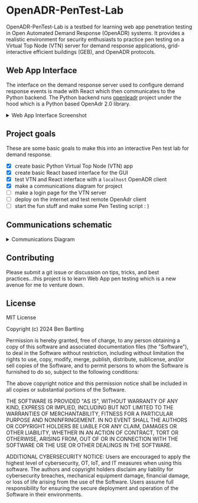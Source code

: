 # OpenADR-PenTest-Lab
OpenADR-PenTest-Lab is a testbed for learning web app penetration testing in Open Automated Demand Response (OpenADR) systems. It provides a realistic environment for security enthusiasts to practice pen testing on a Virtual Top Node (VTN) server for demand response applications, grid-interactive efficient buildings (GEB), and OpenADR protocols.

## Web App Interface
The interface on the demand response server used to configure demand response events is made with React which then communicates to the Python backend. The Python backend runs [openleadr](https://openleadr.org/docs/) project under the hood which is a Python based OpenAdr 2.0 library.

<details>
  <summary>Web App Interface Screenshot</summary>
  ![Alt text](/images/app_gui.JPG)
</details>

## Project goals
These are some basic goals to make this into an interactive Pen test lab for demand response.
 - [x] create basic Python Virtual Top Node (VTN) app
 - [x] create basic React based interface for the GUI
 - [x] test VTN and React interface with a `localhost` OpenADR client
 - [x] make a communications diagram for project
 - [ ] make a login page for the VTN server
 - [ ] deploy on the internet and test remote OpenAdr client
 - [ ] start the fun stuff and make some Pen Testing script : )

## Communications schematic
<details>
  <summary>Communications Diagram</summary>
  ![Alt text](/images/schematic.png)
</details>

## Contributing
Please submit a git issue or discussion on tips, tricks, and best practices...this project is to learn Web App pen testing which is a new avenue for me to venture down.

## License
MIT License

Copyright (c) 2024 Ben Bartling

Permission is hereby granted, free of charge, to any person obtaining a copy of this software and associated documentation files (the "Software"), to deal in the Software without restriction, including without limitation the rights to use, copy, modify, merge, publish, distribute, sublicense, and/or sell copies of the Software, and to permit persons to whom the Software is furnished to do so, subject to the following conditions:

The above copyright notice and this permission notice shall be included in all copies or substantial portions of the Software.

THE SOFTWARE IS PROVIDED "AS IS", WITHOUT WARRANTY OF ANY KIND, EXPRESS OR IMPLIED, INCLUDING BUT NOT LIMITED TO THE WARRANTIES OF MERCHANTABILITY, FITNESS FOR A PARTICULAR PURPOSE AND NONINFRINGEMENT. IN NO EVENT SHALL THE AUTHORS OR COPYRIGHT HOLDERS BE LIABLE FOR ANY CLAIM, DAMAGES OR OTHER LIABILITY, WHETHER IN AN ACTION OF CONTRACT, TORT OR OTHERWISE, ARISING FROM, OUT OF OR IN CONNECTION WITH THE SOFTWARE OR THE USE OR OTHER DEALINGS IN THE SOFTWARE.

ADDITIONAL CYBERSECURITY NOTICE: Users are encouraged to apply the highest level of cybersecurity, OT, IoT, and IT measures when using this software. The authors and copyright holders disclaim any liability for cybersecurity breaches, mechanical equipment damage, financial damage, or loss of life arising from the use of the Software. Users assume full responsibility for ensuring the secure deployment and operation of the Software in their environments.